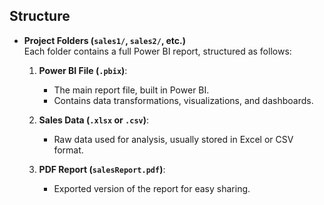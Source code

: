 ## Structure  

- **Project Folders (`sales1/`, `sales2/`, etc.)**  
  Each folder contains a full Power BI report, structured as follows:  

  1. **Power BI File (`.pbix`)**:  
     - The main report file, built in Power BI.  
     - Contains data transformations, visualizations, and dashboards.  

  2. **Sales Data (`.xlsx` or `.csv`)**:  
     - Raw data used for analysis, usually stored in Excel or CSV format.  

  3. **PDF Report (`salesReport.pdf`)**:  
     - Exported version of the report for easy sharing.  
